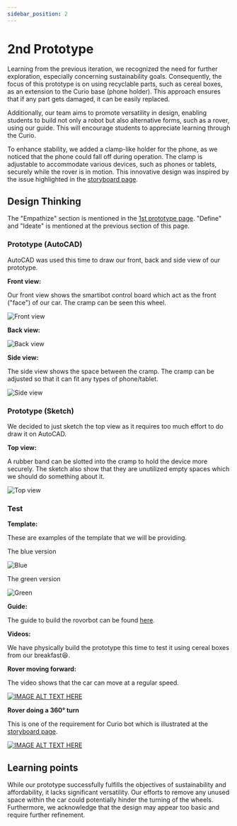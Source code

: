 ```yaml
---
sidebar_position: 2
---
```


# 2nd Prototype

Learning from the previous iteration, we recognized the need for further exploration, especially concerning sustainability goals. Consequently, the focus of this prototype is on using recyclable parts, such as cereal boxes, as an extension to the Curio base (phone holder). This approach ensures that if any part gets damaged, it can be easily replaced.  

Additionally, our team aims to promote versatility in design, enabling students to build not only a robot but also alternative forms, such as a rover, using our guide.
This will encourage students to appreciate learning through the Curio.

To enhance stability, we added a clamp-like holder for the phone, as we noticed that the phone could fall off during operation. The clamp is adjustable to accommodate various devices, such as phones or tablets, securely while the rover is in motion. This innovative design was inspired by the issue highlighted in the [storyboard page](/docs/methodogies/storyboard).


## Design Thinking

The "Empathize" section is mentioned in the [1st prototype page](/docs/prototypes/first-prototype/). "Define" and "Ideate" is mentioned at the previous section of this page. 

### Prototype (AutoCAD)

AutoCAD was used this time to draw our front, back and side view of our prototype.

**Front view:**

Our front view shows the smartibot control board which act as the front ("face") of our car. The cramp can be seen this wheel.

![Front view](/img/second-prototype/front.jpeg)

**Back view:**

![Back view](/img/second-prototype/back.jpeg)

**Side view:**

The side view shows the space between the cramp. The cramp can be adjusted so that it can fit any types of phone/tablet.

![Side view](/img/second-prototype/side.jpeg)

### Prototype (Sketch)

We decided to just sketch the top view as it requires too much effort to do draw it on AutoCAD.

**Top view:**

A rubber band can be slotted into the cramp to hold the device more securely. The sketch also show that they are unutilized empty spaces which we should do something about it.

![Top view](/img/second-prototype/top.jpeg)

### Test

**Template:**

These are examples of the template that we will be providing.


The blue version

![Blue](/img/second-prototype/blue-template.PNG)

The green version

![Green](/img/second-prototype/green-template.PNG)



**Guide:**

The guide to build the rovorbot can be found [here](/docs/rover-bot-prototype2-instruction.pdf).

**Videos:**

We have physically build the prototype this time to test it using cereal boxes from our breakfast😆. 

**Rover moving forward:**

The video shows that the car can move at a regular speed.

[![IMAGE ALT TEXT HERE](https://img.youtube.com/vi/hGNm1lglI1w/0.jpg)](https://www.youtube.com/shorts/hGNm1lglI1w)

**Rover doing a 360° turn**

This is one of the requirement for Curio bot which is illustrated at the [storyboard page](/docs/methodogies/storyboard).

[![IMAGE ALT TEXT HERE](https://img.youtube.com/vi/AoEQ69SItyc/0.jpg)](https://www.youtube.com/shorts/AoEQ69SItyc)

## Learning points

While our prototype successfully fulfills the objectives of sustainability and affordability, it lacks significant versatility. Our efforts to remove any unused space within the car could potentially hinder the turning of the wheels. Furthermore, we acknowledge that the design may appear too basic and require further refinement.
